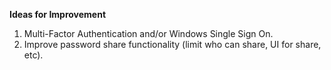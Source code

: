 **Ideas for Improvement**

1. Multi-Factor Authentication and/or Windows Single Sign On.
2. Improve password share functionality (limit who can share, UI for share, etc).